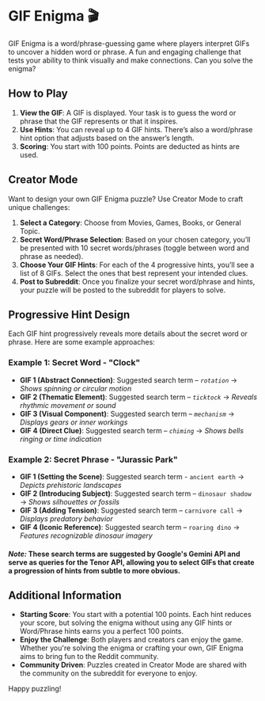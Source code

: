 # GIF Enigma 🎬

GIF Enigma is a word/phrase-guessing game where players interpret GIFs to uncover a hidden word or phrase. A fun and engaging challenge that tests your ability to think visually and make connections. Can you solve the enigma?

## How to Play

1. **View the GIF**: A GIF is displayed. Your task is to guess the word or phrase that the GIF represents or that it inspires.
2. **Use Hints**: You can reveal up to 4 GIF hints. There’s also a word/phrase hint option that adjusts based on the answer’s length.
3. **Scoring**: You start with 100 points. Points are deducted as hints are used.

## Creator Mode

Want to design your own GIF Enigma puzzle? Use Creator Mode to craft unique challenges:

1. **Select a Category**: Choose from Movies, Games, Books, or General Topic.
2. **Secret Word/Phrase Selection**: Based on your chosen category, you’ll be presented with 10 secret words/phrases (toggle between word and phrase as needed).
3. **Choose Your GIF Hints**: For each of the 4 progressive hints, you’ll see a list of 8 GIFs. Select the ones that best represent your intended clues.
4. **Post to Subreddit**: Once you finalize your secret word/phrase and hints, your puzzle will be posted to the subreddit for players to solve.

## Progressive Hint Design

Each GIF hint progressively reveals more details about the secret word or phrase. Here are some example approaches:

### Example 1: Secret Word - "Clock"

- **GIF 1 (Abstract Connection)**: Suggested search term – _`rotation`_ &rarr; _Shows spinning or circular motion_
- **GIF 2 (Thematic Element)**: Suggested search term – _`ticktock`_ &rarr; _Reveals rhythmic movement or sound_
- **GIF 3 (Visual Component)**: Suggested search term – _`mechanism`_ &rarr; _Displays gears or inner workings_
- **GIF 4 (Direct Clue)**: Suggested search term – _`chiming`_ &rarr; _Shows bells ringing or time indication_

### Example 2: Secret Phrase - "Jurassic Park"

- **GIF 1 (Setting the Scene)**: Suggested search term - `ancient earth` &rarr; _Depicts prehistoric landscapes_
- **GIF 2 (Introducing Subject)**: Suggested search term – `dinosaur shadow` &rarr; _Shows silhouettes or fossils_
- **GIF 3 (Adding Tension)**: Suggested search term – `carnivore call` &rarr; _Displays predatory behavior_
- **GIF 4 (Iconic Reference)**: Suggested search term – `roaring dino` &rarr; _Features recognizable dinosaur imagery_

#### _Note:_ These search terms are suggested by Google's Gemini API and serve as queries for the Tenor API, allowing you to select GIFs that create a progression of hints from subtle to more obvious.

## Additional Information

- **Starting Score**: You start with a potential 100 points. Each hint reduces your score, but solving the enigma without using any GIF hints or Word/Phrase hints earns you a perfect 100 points.
- **Enjoy the Challenge**: Both players and creators can enjoy the game. Whether you're solving the enigma or crafting your own, GIF Enigma aims to bring fun to the Reddit community.
- **Community Driven**: Puzzles created in Creator Mode are shared with the community on the subreddit for everyone to enjoy.

Happy puzzling!
